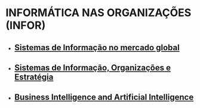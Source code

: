 # INFORMÁTICA NAS ORGANIZAÇÕES (INFOR)

* ## [Sistemas de Informação no mercado global](Presentation1/Home)
* ## [Sistemas de Informação, Organizações e Estratégia](Presentation2/Sistemas%20de%20Informação,%20Organizações%20e%20Estratégia)
* ## [Business Intelligence and Artificial Intelligence](Presentation3/home)
